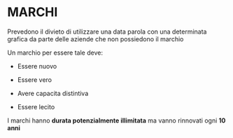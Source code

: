 # MARCHI

Prevedono il divieto di utilizzare una data parola con una determinata grafica da parte delle aziende che non possiedono il marchio

Un marchio per essere tale deve:

- Essere nuovo

- Essere vero

- Avere capacita distintiva

- Essere lecito

I marchi hanno **durata potenzialmente illimitata** ma vanno rinnovati ogni **10 anni**
